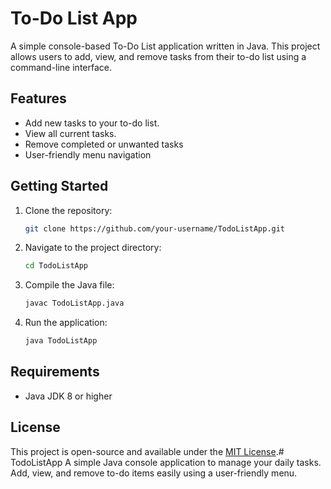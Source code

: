 # To-Do List App

A simple console-based To-Do List application written in Java. This project allows users to add, view, and remove tasks from their to-do list using a command-line interface.

## Features

- Add new tasks to your to-do list.
- View all current tasks.
- Remove completed or unwanted tasks
- User-friendly menu navigation

## Getting Started

1. Clone the repository:
   ```sh
   git clone https://github.com/your-username/TodoListApp.git
   ```
2. Navigate to the project directory:
   ```sh
   cd TodoListApp
   ```
3. Compile the Java file:
   ```sh
   javac TodoListApp.java
   ```
4. Run the application:
   ```sh
   java TodoListApp
   ```

## Requirements

- Java JDK 8 or higher

## License

This project is open-source and available under the [MIT License](LICENSE).# TodoListApp
A simple Java console application to manage your daily tasks. Add, view, and remove to-do items easily using a user-friendly menu.
